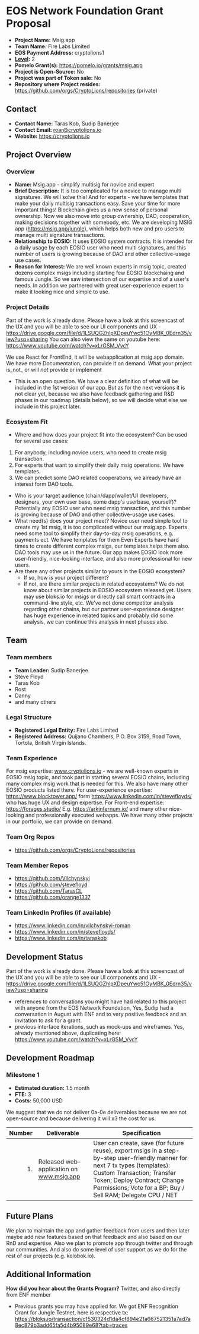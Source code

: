 # EOS Network Foundation Grant Proposal


- **Project Name:** Msig.app
- **Team Name:** Fire Labs Limited
- **EOS Payment Address:** cryptolions1
- **[Level](https://github.com/eosnetworkfoundation/grant-framework#grant-levels):** 2
- **Pomelo Grant(s):** https://pomelo.io/grants/msig.app
- **Project is Open-Source:** No
- **Project was part of Token sale:** No
- **Repository where Project resides:** https://github.com/orgs/CryptoLions/repositories (private)

## Contact

- **Contact Name:** Taras Kob, Sudip Banerjee
- **Contact Email:** roar@cryptolions.io
- **Website:** https://cryptolions.io


## Project Overview


### Overview


- **Name:** Msig.app - simplify multisig for novice and expert
- **Brief Description:** It is too complicated for a novice to manage multi signatures. We will solve this! And for experts - we have templates that make your daily multisig transactions easy. Save your time for more important things! Blockchain gives us a new sense of personal ownership. Now we also move into group ownership, DAO, cooperation, making decisions together with somebody, etc. We are developing MSIG app (https://msig.app/jungle), which helps both new and pro users to manage multi signature transactions.
- **Relationship to EOSIO:** It uses EOSIO system contracts. It is intended for a daily usage by each EOSIO user who need multi signatures, and this number of users is growing because of DAO and other collective-usage use cases.
- **Reason for Interest:** We are well known experts in msig topic, created dozens complex msigs including starting few EOSIO blockchaing and famous Jungle. So we saw intersection of our expertise and of a user's needs. In addition we partnered with great user-experience expert to make it looking nice and simple to use.

### Project Details


Part of the work is already done. Please have a look at this screencast of the UX and you will be able to see our UI components and UX - https://drive.google.com/file/d/1LSUQGZhlpXDpeuYwc51OyMBK_0Edrn35/view?usp=sharing
You can also view the same on youtube here: https://www.youtube.com/watch?v=xLrGSM_VvcY

We use React for FrontEnd, it will be webapplication at msig.app domain.
We have more Documentation, can provide it on demand.
What your project is_not_ or will _not_ provide or implement
  - This is an open question. We have a clear definition of what will be included in the 1st version of our app. But as for the next versions it is not clear yet, because we also have feedback gathering and R&D phases in our roadmap (details below), so we will decide what else we include in this project later.

### Ecosystem Fit


- Where and how does your project fit into the ecosystem? 
Can be used for several use cases: 
1. For anybody, including novice users, who need to create msig transaction.
2. For experts that want to simplify their daily msig operations. We have templates.
3. We can predict some DAO related cooperations, we already have an interest form DAO tools.
- Who is your target audience (chain/dapp/wallet/UI developers, designers, your own user base, some dapp's userbase, yourself)?
Potentially any EOSIO user who need msig transaction, and this number is groving because of DAO and other collective-usage use cases.
- What need(s) does your project meet?
Novice user need simple tool to create my 1st msig, it is too complicated without our msig.app.
Experts need some tool to simplify their day-to-day msig operations, e.g. payments ect. We have templates for them
Even Experts have hard times to create different complex msigs, our templates helps them also.
DAO tools may use us in the future.
Our app makes EOSIO look more user-friendly, nice-looking interface, and also more professional for new users.
- Are there any other projects similar to yours in the EOSIO ecosystem?
  - If so, how is your project different?
  - If not, are there similar projects in related ecosystems?
We do not know about similar projects in EOSIO ecosystem released yet. Users may use bloks.io for msigs or directly call smart contracts in a command-line style, etc. We've not done competitor analysis regarding other chains, but our partner user-experience designer has huge experience in related topics and probably did some analysis, we can continue this analysis in next phases also.


## Team

### Team members

- **Team Leader:** Sudip Banerjee
- Steve Floyd
- Taras Kob
- Rost
- Danny
- and many others

### Legal Structure
- **Registered Legal Entity:** Fire Labs Limited
- **Registered Address:** Quijano Chambers, P.O. Box 3159, Road Town, Tortola, British Virgin Islands.

### Team Experience

For msig expertise: www.cryptolions.io - we are well-known experts in EOSIO msig topic, and took part in starting several EOSIO chains, including many complex msig work that is needed for this. We also have many other EOSIO products listed there.
For user-experience expertise: https://www.blocktower.app/ form https://www.linkedin.com/in/stevefloyds/ who has huge UX and design expertise.
For Front-end expertise: https://forages.studio/ E.g. https://arkinfernum.io/ and many other nice-looking and professionally executed webapps.
We have many other projects in our portfolio, we can provide on demand.

### Team Org Repos

- https://github.com/orgs/CryptoLions/repositories

### Team Member Repos

- https://github.com/Vilchynskyi
- https://github.com/stevefloyd
- https://github.com/TarasCL
- https://github.com/orange1337

### Team LinkedIn Profiles (if available)

- https://www.linkedin.com/in/vilchynskyi-roman
- https://www.linkedin.com/in/stevefloyds/
- https://www.linkedin.com/in/taraskob

## Development Status

Part of the work is already done. Please have a look at this screencast of the UX and you will be able to see our UI components and UX - https://drive.google.com/file/d/1LSUQGZhlpXDpeuYwc51OyMBK_0Edrn35/view?usp=sharing
- references to conversations you might have had related to this project with anyone from the EOS Network Foundation,
Yes, Sudip had a conversation in August with ENF and to very positive feedback and an invitation to ask for a grant.
- previous interface iterations, such as mock-ups and wireframes.
Yes, already mentioned above, duplicating here: https://www.youtube.com/watch?v=xLrGSM_VvcY

## Development Roadmap

### Milestone 1

- **Estimated duration:** 1.5 month
- **FTE:**  3
- **Costs:** 50,000 USD

We suggest that we do not deliver 0a-0e deliverables because we are not open-source and because delivering it will x3 the cost for us.

| Number | Deliverable | Specification |
| -----: | ----------- | ------------- |
| 1. | Released web-application on www.msig.app | User can create, save (for future reuse), export msigs in a step-by-step user-friendly manner for next 7 tx types (templates): Custom Transaction; Transfer Token; Deploy Contract; Change Permissions; Vote for a BP; Buy / Sell RAM; Delegate CPU / NET  |  

## Future Plans

We plan to maintain the app and gather feedback from users and then later maybe add new features based on that feedback and also based on our RnD and expertise. Also we plan to promote app through twitter and through our communities. And also do some level of user support as we do for the rest of our projects (e.g. kolobok.io).

## Additional Information

**How did you hear about the Grants Program?** Twitter, and also directly from ENF member

- Previous grants you may have applied for.
We got ENF Recognition Grant for Jungle Testnet, here is respective tx: https://bloks.io/transaction/c1530324d1da4cf894e21a667521351a7ad7a8ec879b3add65fa5d4b95089e68?tab=traces
